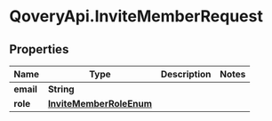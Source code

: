 # QoveryApi.InviteMemberRequest

## Properties

Name | Type | Description | Notes
------------ | ------------- | ------------- | -------------
**email** | **String** |  | 
**role** | [**InviteMemberRoleEnum**](InviteMemberRoleEnum.md) |  | 


